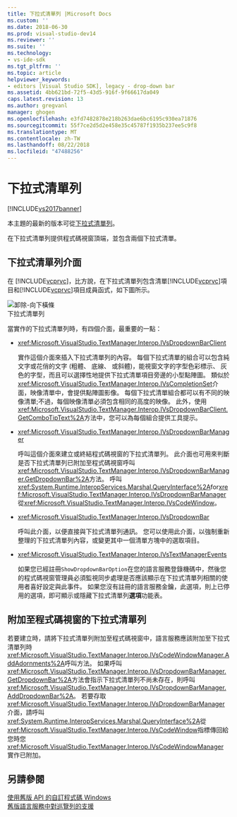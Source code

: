 ```yaml
---
title: 下拉式清單列 |Microsoft Docs
ms.custom: ''
ms.date: 2018-06-30
ms.prod: visual-studio-dev14
ms.reviewer: ''
ms.suite: ''
ms.technology:
- vs-ide-sdk
ms.tgt_pltfrm: ''
ms.topic: article
helpviewer_keywords:
- editors [Visual Studio SDK], legacy - drop-down bar
ms.assetid: 4bb621bd-72f5-43d5-916f-9f66617da049
caps.latest.revision: 13
ms.author: gregvanl
manager: ghogen
ms.openlocfilehash: e3fd7482878e218b263dae6bc6195c930ea71876
ms.sourcegitcommit: 55f7ce2d5d2e458e35c45787f1935b237ee5c9f8
ms.translationtype: MT
ms.contentlocale: zh-TW
ms.lasthandoff: 08/22/2018
ms.locfileid: "47488256"
---
```

# <a name="drop-down-bar"></a>下拉式清單列
[!INCLUDE[vs2017banner](../includes/vs2017banner.md)]

本主題的最新的版本可從[下拉式清單列](https://docs.microsoft.com/visualstudio/extensibility/drop-down-bar)。  
  
在下拉式清單列提供程式碼視窗頂端，並包含兩個下拉式清單。  
  
## <a name="drop-down-bar-interfaces"></a>下拉式清單列介面  
 在  [!INCLUDE[vcprvc](../includes/vcprvc-md.md)]，比方說，在下拉式清單列包含清單[!INCLUDE[vcprvc](../includes/vcprvc-md.md)]項目和[!INCLUDE[vcprvc](../includes/vcprvc-md.md)]項目成員函式，如下圖所示。  
  
 ![卸除&#45;向下橫條](../extensibility/media/vsdropdown-bar.gif "vsDropdown_bar")  
下拉式清單列  
  
 當實作的下拉式清單列時，有四個介面，最重要的一點：  
  
-   <xref:Microsoft.VisualStudio.TextManager.Interop.IVsDropdownBarClient>  
  
     實作這個介面來插入下拉式清單列的內容。 每個下拉式清單的組合可以包含純文字或花俏的文字 (粗體、 底線、 或斜體)，能視窗文字的字型色彩標示、 灰色的字型，而且可以選擇性地提供下拉式清單項目旁邊的小型點陣圖。 類似於<xref:Microsoft.VisualStudio.TextManager.Interop.IVsCompletionSet>介面，映像清單中，會提供點陣圖影像。 每個下拉式清單組合都可以有不同的映像清單;不過，每個映像清單必須包含相同的高度的映像。 此外，使用<xref:Microsoft.VisualStudio.TextManager.Interop.IVsDropdownBarClient.GetComboTipText%2A>方法中，您可以為每個組合提供工具提示。  
  
-   <xref:Microsoft.VisualStudio.TextManager.Interop.IVsDropdownBarManager>  
  
     呼叫這個介面來建立或終結程式碼視窗的下拉式清單列。 此介面也可用來判斷是否下拉式清單列已附加至程式碼視窗呼叫<xref:Microsoft.VisualStudio.TextManager.Interop.IVsDropdownBarManager.GetDropdownBar%2A>方法。 呼叫<xref:System.Runtime.InteropServices.Marshal.QueryInterface%2A>for<xref:Microsoft.VisualStudio.TextManager.Interop.IVsDropdownBarManager>從<xref:Microsoft.VisualStudio.TextManager.Interop.IVsCodeWindow>。  
  
-   <xref:Microsoft.VisualStudio.TextManager.Interop.IVsDropdownBar>  
  
     呼叫此介面，以便直接與下拉式清單列通訊。 您可以使用此介面，以強制重新整理的下拉式清單列內容，或變更其中一個清單方塊中的選取項目。  
  
-   <xref:Microsoft.VisualStudio.TextManager.Interop.IVsTextManagerEvents>  
  
     如果您已經註冊`ShowDropdownBarOption`在您的語言服務登錄機碼中，然後您的程式碼視窗管理員必須監視同步處理是否應該顯示在下拉式清單列相關的使用者喜好設定與此事件。 如果您沒有註冊的語言服務金鑰，此選項，則上已停用的選項，即可顯示或隱藏下拉式清單列**選項**功能表。  
  
## <a name="attaching-a-drop-down-bar-to-a-code-window"></a>附加至程式碼視窗的下拉式清單列  
 若要建立時，請將下拉式清單列附加至程式碼視窗中，語言服務應該附加至下拉式清單列時<xref:Microsoft.VisualStudio.TextManager.Interop.IVsCodeWindowManager.AddAdornments%2A>呼叫方法。 如果呼叫<xref:Microsoft.VisualStudio.TextManager.Interop.IVsDropdownBarManager.GetDropdownBar%2A>方法會指示下拉式清單列不尚未存在，則呼叫<xref:Microsoft.VisualStudio.TextManager.Interop.IVsDropdownBarManager.AddDropdownBar%2A>。 若要存取<xref:Microsoft.VisualStudio.TextManager.Interop.IVsDropdownBarManager>介面，請呼叫<xref:System.Runtime.InteropServices.Marshal.QueryInterface%2A>從<xref:Microsoft.VisualStudio.TextManager.Interop.IVsCodeWindow>指標傳回給您時您<xref:Microsoft.VisualStudio.TextManager.Interop.IVsCodeWindowManager>實作已附加。  
  
## <a name="see-also"></a>另請參閱  
 [使用舊版 API 的自訂程式碼 Windows](../extensibility/customizing-code-windows-by-using-the-legacy-api.md)   
 [舊版語言服務中對巡覽列的支援](../extensibility/internals/support-for-the-navigation-bar-in-a-legacy-language-service.md)

